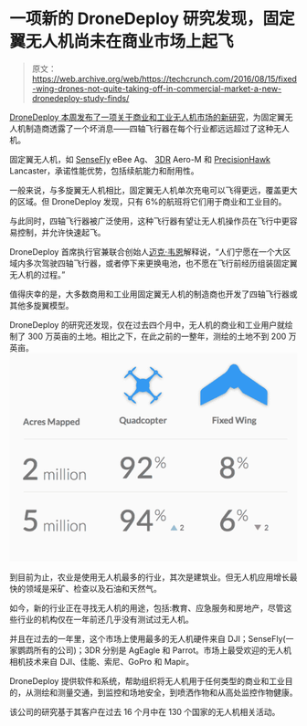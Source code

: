 # 一项新的 DroneDeploy 研究发现，固定翼无人机尚未在商业市场上起飞

> 原文：<https://web.archive.org/web/https://techcrunch.com/2016/08/15/fixed-wing-drones-not-quite-taking-off-in-commercial-market-a-new-dronedeploy-study-finds/>

[DroneDeploy 本周发布了一项关于商业和工业无人机市场的新研究](https://web.archive.org/web/20230324024115/http://info.dronedeploy.com/commercial-drone-industry-trends/)，为固定翼无人机制造商透露了一个坏消息——四轴飞行器在每个行业都远远超过了这种无人机。

固定翼无人机，如 [SenseFly](https://web.archive.org/web/20230324024115/https://www.sensefly.com/) eBee Ag、 [3DR](https://web.archive.org/web/20230324024115/https://3dr.com/) Aero-M 和 [PrecisionHawk](https://web.archive.org/web/20230324024115/http://precisionhawk.com/) Lancaster，承诺性能优势，包括续航能力和耐用性。

一般来说，与多旋翼无人机相比，固定翼无人机单次充电可以飞得更远，覆盖更大的区域。但 DroneDeploy 发现，只有 6%的航班将它们用于商业和工业目的。

与此同时，四轴飞行器被广泛使用，这种飞行器有望让无人机操作员在飞行中更容易控制，并允许快速起飞。

DroneDeploy 首席执行官兼联合创始人[迈克·韦恩](https://web.archive.org/web/20230324024115/https://www.dronedeploy.com/team.html)解释说，“人们宁愿在一个大区域内多次驾驶四轴飞行器，或者停下来更换电池，也不愿在飞行前经历组装固定翼无人机的过程。”

值得庆幸的是，大多数商用和工业用固定翼无人机的制造商也开发了四轴飞行器或其他多旋翼模型。

DroneDeploy 的研究还发现，仅在过去四个月中，无人机的商业和工业用户就绘制了 300 万英亩的土地。相比之下，在此之前的一整年，测绘的土地不到 200 万英亩。![dronedeploy_study](img/0deaa5dd60c2bed4987c6d3bb4b3063c.png)

到目前为止，农业是使用无人机最多的行业，其次是建筑业。但无人机应用增长最快的领域是采矿、检查以及石油和天然气。

如今，新的行业正在寻找无人机的用途，包括:教育、应急服务和房地产，尽管这些行业的机构仅在一年前还几乎没有测试过无人机。

并且在过去的一年里，这个市场上使用最多的无人机硬件来自 DJI；SenseFly(一家鹦鹉所有的公司)；3DR 分别是 AgEagle 和 Parrot。市场上最受欢迎的无人机相机技术来自 DJI、佳能、索尼、GoPro 和 Mapir。

DroneDeploy 提供软件和系统，帮助组织将无人机用于任何类型的商业和工业目的，从测绘和测量交通，到监控和场地安全，到喷洒作物和从高处监控作物健康。

该公司的研究基于其客户在过去 16 个月中在 130 个国家的无人机相关活动。